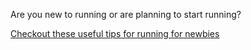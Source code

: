 Are you new to running or are planning to start running?

[Checkout these useful tips for running for newbies](https://www.youtube.com/watch?v=5umbf4ps0GQ)
